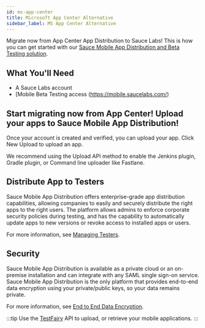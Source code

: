 ```yaml
---
id: ms-app-center
title: Microsoft App Center Alternative
sidebar_label: MS App Center Alternative
---
```


Migrate now from App Center App Distribution to Sauce Labs! This is how you can get started with our [Sauce Mobile App Distribution and Beta Testing solution](/testfairy). 

## What You'll Need

- A Sauce Labs account
- [Mobile Beta Testing access (https://mobile.saucelabs.com/)

## Start migrating now from App Center! Upload your apps to Sauce Mobile App Distribution!

Once your account is created and verified, you can upload your app. Click New Upload to upload an app.

We recommend using the Upload API method to enable the Jenkins plugin, Gradle plugin, or Command line uploader like Fastlane. 

## Distribute App to Testers

Sauce Mobile App Distribution offers enterprise-grade app distribution capabilities, allowing companies to easily and securely distribute the right apps to the right users. The platform allows admins to enforce corporate security policies during testing, and has the capability to automatically update apps to new versions or revoke access to installed apps or users.

For more information, see [Managing Testers](/testfairy/testers/managing-testers/).

## Security

Sauce Mobile App Distribution is available as a private cloud or an on-premise installation and can integrate with any SAML single sign-on service. Sauce Mobile App Distribution is the only platform that provides end-to-end data encryption using your private/public keys, so your data remains private.

For more information, see [End to End Data Encryption](/testfairy/sdk/security/data-encryption/).

:::tip
Use the [TestFairy](/testfairy/api-reference/upload-api/) API to upload, or retrieve your mobile applications. 
:::

